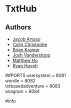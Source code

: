# TxtHub

## Authors
- [Jacob Artuso](https://github.com/Hahkobeh)
- [Colin Christophe](https://github.com/Colin-C32)
- [Brian Kramer](https://github.com/BrianKrameruc)
- [Josh Vanderstoop](https://github.com/JVanderstoop)
- [Matthew Ho](https://github.com/Matthueh)
- [Ryan Huynh](https://github.com/R41Ryan)

##PORTS
usersystem = 8081\
wordle = 8082\
txtbasedadventure = 8083\
anagram = 8084

#info